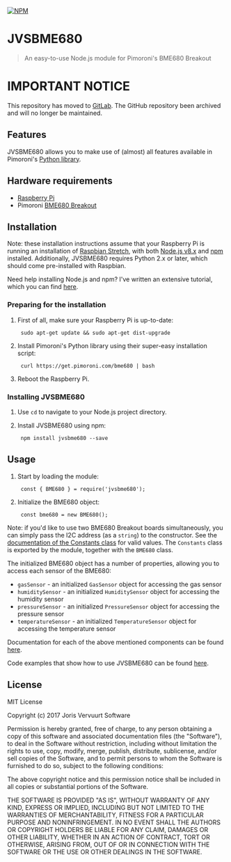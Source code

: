 [![NPM](https://nodei.co/npm/jvsbme680.png)](https://nodei.co/npm/jvsbme680/)

# JVSBME680
> An easy-to-use Node.js module for Pimoroni's BME680 Breakout

# IMPORTANT NOTICE
This repository has moved to [GitLab](https://gitlab.joris-vervuurt.com/pimoroni/jvsbme680).
The GitHub repository been archived and will no longer be maintained.

## Features
JVSBME680 allows you to make use of (almost) all features available in Pimoroni's [Python library](https://github.com/pimoroni/bme680).

## Hardware requirements

* [Raspberry Pi](https://www.raspberrypi.org/)
* Pimoroni [BME680 Breakout](https://shop.pimoroni.com/products/bme680)

## Installation
Note: these installation instructions assume that your Raspberry Pi is running an installation of [Raspbian Stretch](https://www.raspberrypi.org/downloads/raspbian/), with both [Node.js v8.x](https://nodejs.org/) and [npm](https://www.npmjs.com/) installed. Additionally, JVSBME680 requires Python 2.x or later, which should come pre-installed with Raspbian.

Need help installing Node.js and npm? I've written an extensive tutorial, which you can find [here](https://github.com/jorisvervuurt/Tutorials/blob/master/Raspberry%20Pi/Installing%20and%20updating%20Node.js%20and%20npm.md).

### Preparing for the installation
1. First of all, make sure your Raspberry Pi is up-to-date:

        sudo apt-get update && sudo apt-get dist-upgrade

2. Install Pimoroni's Python library using their super-easy installation script:

        curl https://get.pimoroni.com/bme680 | bash

3. Reboot the Raspberry Pi.

### Installing JVSBME680
1. Use `cd` to navigate to your Node.js project directory.

2. Install JVSBME680 using npm:

        npm install jvsbme680 --save

## Usage
1. Start by loading the module:

        const { BME680 } = require('jvsbme680');

2. Initialize the BME680 object:

        const bme680 = new BME680();

Note: if you'd like to use two BME680 Breakout boards simultaneously, you can simply pass the I2C address (as a `string`) to the constructor. See the [documentation of the Constants class](https://github.com/jorisvervuurt/JVSBME680/tree/master/documentation/Constants.md) for valid values. The `Constants` class is exported by the module, together with the `BME680` class.

The initialized BME680 object has a number of properties, allowing you to access each sensor of the BME680:

* `gasSensor` - an initialized `GasSensor` object for accessing the gas sensor
* `humiditySensor` - an initialized `HumiditySensor` object for accessing the humidity sensor
* `pressureSensor` - an initialized `PressureSensor` object for accessing the pressure sensor
* `temperatureSensor` - an initialized `TemperatureSensor` object for accessing the temperature sensor

Documentation for each of the above mentioned components can be found [here](https://github.com/jorisvervuurt/JVSBME680/tree/master/documentation).

Code examples that show how to use JVSBME680 can be found [here](https://github.com/jorisvervuurt/JVSBME680/tree/master/examples).

## License
MIT License

Copyright (c) 2017 Joris Vervuurt Software

Permission is hereby granted, free of charge, to any person obtaining a copy
of this software and associated documentation files (the "Software"), to deal
in the Software without restriction, including without limitation the rights
to use, copy, modify, merge, publish, distribute, sublicense, and/or sell
copies of the Software, and to permit persons to whom the Software is
furnished to do so, subject to the following conditions:

The above copyright notice and this permission notice shall be included in all
copies or substantial portions of the Software.

THE SOFTWARE IS PROVIDED "AS IS", WITHOUT WARRANTY OF ANY KIND, EXPRESS OR
IMPLIED, INCLUDING BUT NOT LIMITED TO THE WARRANTIES OF MERCHANTABILITY,
FITNESS FOR A PARTICULAR PURPOSE AND NONINFRINGEMENT. IN NO EVENT SHALL THE
AUTHORS OR COPYRIGHT HOLDERS BE LIABLE FOR ANY CLAIM, DAMAGES OR OTHER
LIABILITY, WHETHER IN AN ACTION OF CONTRACT, TORT OR OTHERWISE, ARISING FROM,
OUT OF OR IN CONNECTION WITH THE SOFTWARE OR THE USE OR OTHER DEALINGS IN THE
SOFTWARE.
